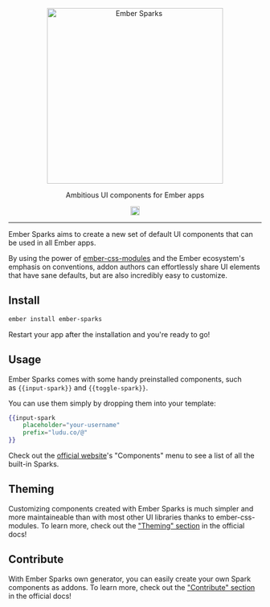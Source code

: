 <p align="center">
  <a href="https://ember-sparks.github.io">
    <img alt="Ember Sparks" src="https://ember-sparks.github.io/images/logotype.png" width="350">
  </a>
</p>

<p align="center">
  Ambitious UI components for Ember apps
</p>

<p align="center">
  <a href="https://badge.fury.io/js/ember-sparks"><img src="https://badge.fury.io/js/ember-sparks.svg" alt="npm version" height="18"></a>
</p>

---

Ember Sparks aims to create a new set of default UI components that can be used in all Ember apps. 

By using the power of [ember-css-modules](https://github.com/salsify/ember-css-modules) and the Ember ecosystem's emphasis on conventions, addon authors can effortlessly share UI elements that have sane defaults, but are also incredibly easy to customize.


## Install

```bash
ember install ember-sparks
```

Restart your app after the installation and you're ready to go!


## Usage

Ember Sparks comes with some handy preinstalled components, such as `{{input-spark}}` and `{{toggle-spark}}`.

You can use them simply by dropping them into your template:

```handlebars
{{input-spark
	placeholder="your-username"
	prefix="ludu.co/@"
}}
```

Check out the [official website](https://ember-sparks.github.io)'s "Components" menu to see a list of all the built-in Sparks.


## Theming

Customizing components created with Ember Sparks is much simpler and more maintaineable than with most other UI libraries thanks to ember-css-modules. To learn more, check out the ["Theming" section](https://ember-sparks.github.io/docs#theming) in the official docs!


## Contribute

With Ember Sparks own generator, you can easily create your own Spark components as addons. To learn more, check out the ["Contribute" section](https://ember-sparks.github.io/docs#contribute) in the official docs!

